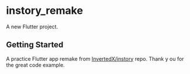# instory_remake

A new Flutter project.

## Getting Started

A practice Flutter app remake from [InvertedX/instory](https://github.com/InvertedX/instory) repo. Thank y ou for the great code example.


